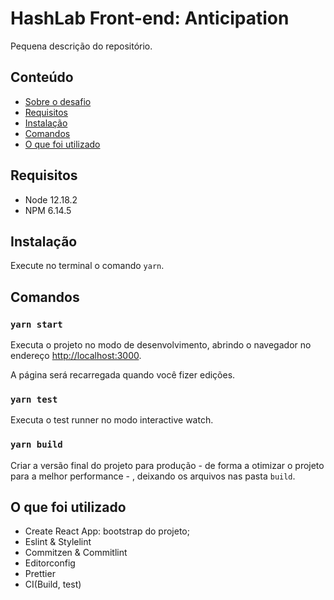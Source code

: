 HashLab Front-end: Anticipation
======================

Pequena descrição do repositório.

## Conteúdo

- [Sobre o desafio](./DESAFIO.md)
- [Requisitos](#requisitos)
- [Instalação](#instalação)
- [Comandos](#comandos)
- [O que foi utilizado](#o-que-foi-utilizado)

## Requisitos
- Node 12.18.2
- NPM 6.14.5

## Instalação
Execute no terminal o comando `yarn`.

## Comandos

### `yarn start`
Executa o projeto no modo de desenvolvimento, abrindo o navegador no endereço [http://localhost:3000](http://localhost:3000).

A página será recarregada quando você fizer edições.

### `yarn test`

Executa o test runner no modo interactive watch.

### `yarn build`

Criar a versão final do projeto para produção - de forma a otimizar o projeto para a melhor performance - , deixando os arquivos nas pasta `build`.

## O que foi utilizado

- Create React App: bootstrap do projeto;
- Eslint & Stylelint
- Commitzen & Commitlint
- Editorconfig
- Prettier
- CI(Build, test)
